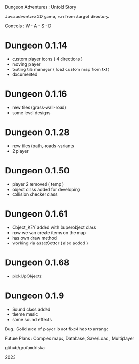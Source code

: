 Dungeon Adventures : Untold Story 

Java adventure 2D game, run from /target directory. 

Controls : W - A - S - D

# Dungeon 0.1.14
- custom player icons ( 4 directions )
- moving player
- testing tile manager ( load custom map from txt )
- documented

# Dungeon 0.1.16
- new tiles (grass-wall-road)
- some level designs

# Dungeon 0.1.28
- new tiles (path,-roads-variants
- 2 player

# Dungeon 0.1.50
- player 2 removed ( temp )
- object class added for developing
- collision checker class 

# Dungeon 0.1.61
- Object_KEY added with Superobject class 
- now we van create items on the map
- has own draw method 
- working via assetSetter ( also added ) 

# Dungeon 0.1.68
- pickUpObjects

# Dungeon 0.1.9
- Sound class added
- theme music
- some sound effects


Bug.: 
Solid area of player is not fixed has to arrange 

Future Plans : Complex maps, Database, Save/Load , Multiplayer




github/grofandriska

2023
